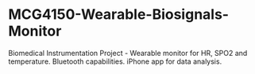 # MCG4150-Wearable-Biosignals-Monitor
Biomedical Instrumentation Project - Wearable monitor for HR, SPO2 and temperature. Bluetooth capabilities. iPhone app for data analysis.
